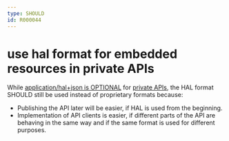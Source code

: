 ```yaml
---
type: SHOULD
id: R000044
---
```


# use hal format for embedded resources in private APIs

While [application/hal+json is OPTIONAL](../050_hypermedia/1010_must-implement-rest-maturity-level-2-for-private-apis.md)
for [private APIs](../../010_core-principles/30_api-scope.md), the HAL format SHOULD still be used instead of
proprietary formats because:

- Publishing the API later will be easier, if HAL is used from the beginning.
- Implementation of API clients is easier, if different parts of the API are behaving in the same way and if
  the same format is used for different purposes.
